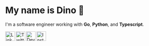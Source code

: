 My name is Dino 🦖
=================

I'm a software engineer working with **Go**, **Python**, and **Typescript**.

[<img align="left" alt="LinkedIn" width="30px" src="https://cdn.jsdelivr.net/npm/simple-icons@8.4.0/icons/linkedin.svg" />][linkedin]
[<img align="left" alt="Twitter" width="30px" src="https://cdn.jsdelivr.net/npm/simple-icons@8.4.0/icons/twitter.svg" />][twitter]
[<img align="left" alt="Dev.to" width="30px" src="https://cdn.jsdelivr.net/npm/simple-icons@8.4.0/icons/devdotto.svg" />][devto]
[<img align="left" alt="Instagram" width="30px" src="https://cdn.jsdelivr.net/npm/simple-icons@8.4.0/icons/instagram.svg" />][instagram]

[devto]: https://dev.to/dinoperovic
[linkedin]: https://hr.linkedin.com/in/dino-perovic-a581b55b
[instagram]: https://www.instagram.com/dinoperovic/
[twitter]: https://twitter.com/dinoperovic
